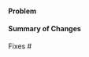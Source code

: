 #### Problem


#### Summary of Changes


Fixes #
<!-- OPTIONAL: Feature Gate Issue: # -->
<!-- Don't forget to add the feature-gate label -->
